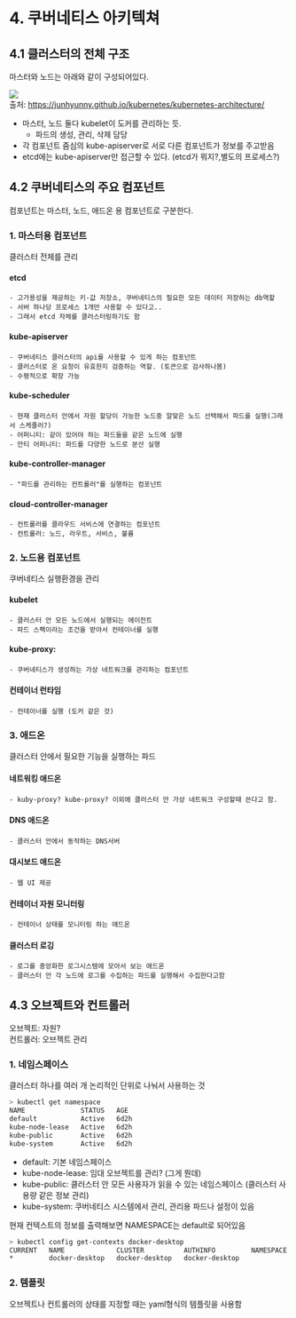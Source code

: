 # 4. 쿠버네티스 아키텍쳐
## 4.1 클러스터의 전체 구조

마스터와 노드는 아래와 같이 구성되어있다.

![](https://junhyunny.github.io/images/kubernetes-architecture-3.JPG)  
출처: https://junhyunny.github.io/kubernetes/kubernetes-architecture/

- 마스터, 노드 둘다 kubelet이 도커를 관리하는 듯.
    - 파드의 생성, 관리, 삭제 담당
- 각 컴포넌트 줌심의 kube-apiserver로 서로 다른 컴포넌트가 정보를 주고받음
- etcd에는 kube-apiserver만 접근할 수 있다. (etcd가 뭐지?,별도의 프로세스?)

## 4.2 쿠버네티스의 주요 컴포넌트

컴포넌트는 마스터, 노드, 애드온 용 컴포넌트로 구분한다.

### 1. 마스터용 컴포넌트
클러스터 전체를 관리 

#### etcd 
    - 고가용성을 제공하는 키-값 저장소, 쿠버네티스의 필요한 모든 데이터 저장하는 db역할
    - 서버 하나당 프로세스 1개만 사용할 수 있다고..
    - 그래서 etcd 자체를 클러스터링하기도 함

#### kube-apiserver
    - 쿠버네티스 클러스터의 api를 사용할 수 있게 하는 컴포넌트
    - 클러스터로 온 요청이 유효한지 검증하는 역할. (토큰으로 검사하나봄)
    - 수평적으로 확장 가능

#### kube-scheduler
    - 현재 클러스터 안에서 자원 할당이 가능한 노드중 알맞은 노드 선택해서 파드를 실행(그래서 스케줄러?)
    - 어퍼니티: 같이 있어야 하는 파드들을 같은 노드에 실행
    - 안티 어퍼니티: 파드를 다양한 노드로 분산 실행

#### kube-controller-manager
    - "파드를 관리하는 컨트롤러"를 실행하는 컴포넌트

#### cloud-controller-manager
    - 컨트롤러를 클라우드 서비스에 연결하는 컴포넌트
    - 컨트롤러: 노드, 라우트, 서비스, 불륨

### 2. 노드용 컴포넌트
쿠버네티스 실행환경을 관리

#### kubelet
    - 클러스터 안 모든 노드에서 실행되는 에이전트
    - 파드 스펙이라는 조건을 받아서 컨테이너를 실행

#### kube-proxy:
    - 쿠버네티스가 생성하는 가상 네트워크를 관리하는 컴포넌트

#### 컨테이너 런타임
    - 컨테이너를 실행 (도커 같은 것)

### 3. 애드온
클러스터 안에서 필요한 기능을 실행하는 파드

#### 네트워킹 애드온
    - kuby-proxy? kube-proxy? 이외에 클러스터 안 가상 네트워크 구성할때 쓴다고 함.

#### DNS 애드온
    - 클러스터 안에서 동작하는 DNS서버

#### 대시보드 애드온
    - 웹 UI 제공

#### 컨테이너 자원 모니터링
    - 컨테이너 상태를 모니터링 하는 애드온

#### 클러스터 로깅
    - 로그를 중앙화한 로그시스템에 모아서 보는 애드온
    - 클러스터 안 각 노드에 로그를 수집하는 파드를 실행해서 수집한다고함

## 4.3 오브젝트와 컨트롤러
오브젝트: 자원?  
컨트롤러: 오브젝트 관리

### 1. 네임스페이스
클러스터 하나를 여러 개 논리적인 단위로 나눠서 사용하는 것

```bash
> kubectl get namespace
NAME              STATUS   AGE
default           Active   6d2h
kube-node-lease   Active   6d2h
kube-public       Active   6d2h
kube-system       Active   6d2h
```

- default: 기본 네임스페이스
- kube-node-lease: 임대 오브젝트를 관리? (그게 뭔데)
- kube-public: 클러스터 안 모든 사용자가 읽을 수 있는 네임스페이스 (클러스터 사용량 같은 정보 관리)
- kube-system: 쿠버네티스 시스템에서 관리, 관리용 파드나 설정이 있음

현재 컨텍스트의 정보를 출력해보면 NAMESPACE는 default로 되어있음
```bash
> kubectl config get-contexts docker-desktop
CURRENT   NAME             CLUSTER          AUTHINFO         NAMESPACE
*         docker-desktop   docker-desktop   docker-desktop
```

### 2. 템플릿 
오브젝트나 컨트롤러의 상태를 지정할 때는 yaml형식의 템플릿을 사용함 